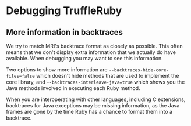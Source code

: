 # Debugging TruffleRuby

## More information in backtraces

We try to match MRI's backtrace format as closely as possible. This often means
that we don't display extra information that we actually do have available.
When debugging you may want to see this information.

Two options to show more information are `--backtraces-hide-core-files=false`
which doesn't hide methods that are used to implement the core library, and
`--backtraces-interleave-java=true` which shows you the Java methods involved in
executing each Ruby method.

When you are interoperating with other languages, including C extensions,
backtraces for Java exceptions may be missing information, as the Java frames
are gone by the time Ruby has a chance to format them into a backtrace.
